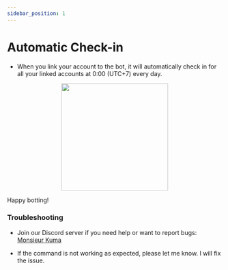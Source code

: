 ```yaml
---
sidebar_position: 1
---
```


# Automatic Check-in

- When you link your account to the bot, it will automatically check in for all your linked accounts at 0:00 (UTC+7) every day.


<p align="center">
  <img height="250" src="/kuma-bot/img/bot/auto_checkin.png" />
</p>

Happy botting!

### Troubleshooting
- Join our Discord server if you need help or want to report bugs: [Monsieur Kuma](https://discord.gg/Ykq6qgsHSh)

- If the command is not working as expected, please let me know. I will fix the issue.